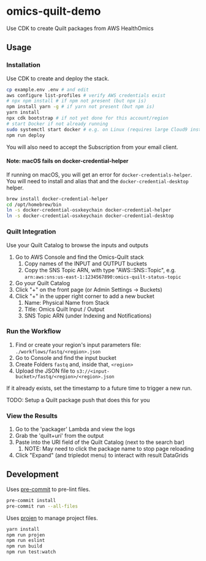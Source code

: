 # omics-quilt-demo

Use CDK to create Quilt packages from AWS HealthOmics

## Usage

### Installation

Use CDK to create and deploy the stack.

```bash
cp example.env .env # and edit
aws configure list-profiles # verify AWS credentials exist
# npx npm install # if npm not present (but npx is)
npm install yarn -g # if yarn not present (but npm is)
yarn install
npx cdk bootstrap # if not yet done for this account/region
# start Docker if not already running
sudo systemctl start docker # e.g. on Linux (requires large Cloud9 instance!)
npm run deploy
```

You will also need to accept the Subscription from your email client.

#### Note: macOS fails on docker-credential-helper

If running on macOS, you will get an error for `docker-credentials-helper`.
You will need to install and alias that and the `docker-credential-desktop` helper.

```bash
brew install docker-credential-helper
cd /opt/homebrew/bin
ln -s docker-credential-osxkeychain docker-credential-helper
ln -s docker-credential-osxkeychain docker-credential-desktop
```

### Quilt Integration

Use your Quilt Catalog to browse the inputs and outputs

1. Go to AWS Console and find the Omics-Quilt stack
   1. Copy names of the INPUT and OUTPUT buckets
   2. Copy the SNS Topic ARN, with type "AWS::SNS::Topic", e.g. `arn:aws:sns:us-east-1:1234567890:omics-quilt-status-topic`
2. Go your Quilt Catalog
3. Click "+" on the front page (or Admin Settings -> Buckets)
4. Click "+" in the upper right corner to add a new bucket
   1. Name: Physical Name from Stack
   2. Title: Omics Quilt Input / Output
   3. SNS Topic ARN (under Indexing and Notifications)

### Run the Workflow

1. Find or create your region's input parameters file: `./workflows/fastq/<region>.json`
2. Go to Console and find the input bucket
3. Create Folders `fastq` and, inside that, `<region>`
4. Upload the JSON file to `s3://<input-bucket>/fastq/<region>/<region>.json`

If it already exists, set the timestamp to a future time to trigger a new run.

TODO: Setup a Quilt package push that does this for you

### View the Results

1. Go to the 'packager' Lambda and view the logs
2. Grab the 'quilt+uri' from the output
3. Paste into the URI field of the Quilt Catalog (next to the search bar)
   1. NOTE: May need to click the package name to stop page reloading
4. Click "Expand" (and tripledot menu) to interact with result DataGrids

## Development

Uses [pre-commit](https://pre-commit.com/) to pre-lint files.

```bash
pre-commit install
pre-commit run --all-files
```

Uses [projen](https://github.com/projen/projen) to manage project files.

```bash
yarn install
npm run projen
npm run eslint
npm run build
npm run test:watch
```
